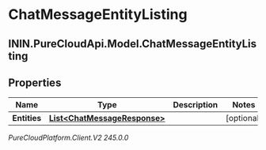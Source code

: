 # ChatMessageEntityListing

## ININ.PureCloudApi.Model.ChatMessageEntityListing

## Properties

|Name | Type | Description | Notes|
|------------ | ------------- | ------------- | -------------|
| **Entities** | [**List&lt;ChatMessageResponse&gt;**](ChatMessageResponse) |  | [optional] |



_PureCloudPlatform.Client.V2 245.0.0_
